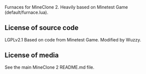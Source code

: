 Furnaces for MineClone 2.
Heavily based on Minetest Game (default/furnace.lua).

License of source code
----------------------
LGPLv2.1
Based on code from Minetest Game.
Modified by Wuzzy.

License of media
----------------
See the main MineClone 2 README.md file.
